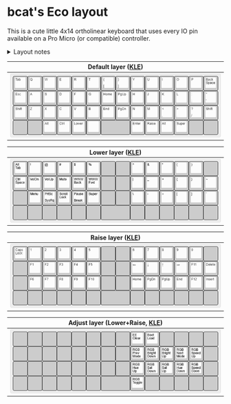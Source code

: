 # bcat's Eco layout

This is a cute little 4x14 ortholinear keyboard that uses every IO pin available
on a Pro Micro (or compatible) controller.

<details>
<summary>Layout notes</summary>

* Based on [split 3x6+3](/layouts/split_3x6_3/bcat) layout. See that page for
  detailed rationale on keymap design.
* The alpha keys are separated by an extra two columns in the middle to provide
  a little more hand separation, similar to a split keyboard.
* The top three rows of the extra middle columns feature navigation keys and
  brackets/braces. I don't really use dedicated keys for these, but I had the
  keycaps, so I figured I may as well put them there.
* I have a Left Alt and Right Super key on the bottom row just like my
  [Lily58](/keyboards/lily58/keymaps/bcat).
* The two keys in each bottom corner are unbound, as is the 2U spacebar in the
  center of the bottom row. These keys are too inconvenient to reach, and
  there's nothing really useful to bind them to anyway.
</details>

| Default layer ([KLE](http://www.keyboard-layout-editor.com/#/gists/2c11371c7a5f7cd08a0132631d3d3281)) |
| :-: |
| ![Layout](layer_default.png) |

| Lower layer ([KLE](http://www.keyboard-layout-editor.com/#/gists/11256970dc0552886a82382ee02fa415)) |
| :-: |
| ![Layout](layer_lower.png) |

| Raise layer ([KLE](http://www.keyboard-layout-editor.com/#/gists/308a8be75e0b85902dc18db1b2546862)) |
| :-: |
| ![Layout](layer_raise.png) |

| Adjust layer (Lower+Raise, [KLE](http://www.keyboard-layout-editor.com/#/gists/b18aafa0327d7e83eaf485546c067a21)) |
| :-: |
| ![Layout](layer_adjust.png) |

